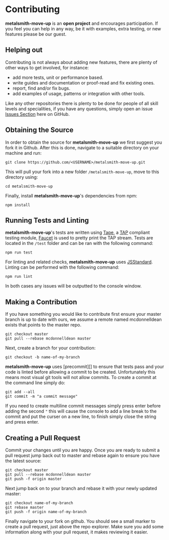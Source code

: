 # Contributing
__metalsmith-move-up__ is an __open project__ and encourages participation. If you feel you
can help in any way, be it with examples, extra testing, or new features please be our guest.

## Helping out
Contributing is not always about adding new features, there are plenty of other ways to get
involved, for instance:

- add more tests, unit or performance based.
- write guides and documentation or proof-read and fix existing ones.
- report, find and/or fix bugs.
- add examples of usage, patterns or integration with other tools.

Like any other repositories there is plenty to be done for people of all skill levels and
specialities, if you have any questions, simply open an issue [Issues Section][] here on
GitHub.

## Obtaining the Source
In order to obtain the source for __metalsmith-move-up__ we first suggest you fork it in
Github. After this is done, navigate to a suitable directory on your machine and run:

```
git clone https://github.com/<USERNAME>/metalsmith-move-up.git
```

This will pull your fork into a new folder `/metalsmith-move-up`, move to this directory using:

```
cd metalsmith-move-up
```

Finally, install __metalsmith-move-up__'s dependencies from npm:

```
npm install
```

## Running Tests and Linting
__metalsmith-move-up__'s tests are written using [Tape][], a [TAP][] compliant testing
module, [Faucet] is used to pretty print the TAP stream. Tests are located in the `/test`
folder and can be ran with the following command:

```
npm run test
```

For linting and related checks, __metalsmith-move-up__ uses [JSStandard][]. Linting can be
performed with the following command:

```
npm run lint
```

In both cases any issues will be outputted to the console window.

## Making a Contribution
If you have something you would like to contribute first ensure your master branch is up
to date with ours, we assume a remote named mcdonnelldean exists that points to the master
repo.

```
git checkout master
git pull --rebase mcdonnelldean master
```

Next, create a branch for your contribution:

```
git checkout -b name-of-my-branch
```

__metalsmith-move-up__ uses [precommit][] to ensure that tests pass and your code is linted
before allowing a commit to be created. Unfortunately this means most visual git tools will not
allow commits. To create a commit at the command line simply do:

```
git add --all
git commit -m "a commit message"
```

If you need to create multiline commit messages simply press enter before adding the second `"`
this will cause the console to add a line break to the commit and put the curser on a new line,
to finish simply close the string and press enter.

## Creating a Pull Request
Commit your changes until you are happy. Once you are ready to submit a pull request jump back
out to master and rebase again to ensure you have the latest source:

```
git checkout master
git pull --rebase mcdonnelldean master
git push -f origin master
```

Next jump back on to your branch and rebase it with your newly updated master:

```
git checkout name-of-my-branch
git rebase master
git push -f origin name-of-my-branch
```

Finally navigate to your fork on github. You should see a small marker to create a pull
request, just above the repo explorer. Make sure you add some information along with your
pull request, it makes reviewing it easier.

[Issues Section]: https://github.com/mcollina/hyperemitter/issues
[Tape]: https://www.npmjs.com/package/tape
[TAP]: https://testanything.org/
[Faucet]: https://www.npmjs.com/package/faucet
[JSStandard]: https://www.npmjs.com/package/standard
